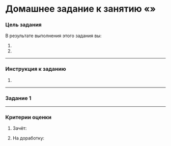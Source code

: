# Домашнее задание к занятию «»

### Цель задания



В результате выполнения этого задания вы:

1. 
2. 

------

### Инструкция к заданию

1. 
------

### Задание 1


------

### Критерии оценки

1. Зачёт:

2. На доработку:
